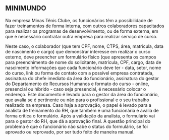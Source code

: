 ## MINIMUNDO

Na empresa Minas Tênis Clube, os funcionários têm a possibilidade de fazer treinamentos de forma interna, com outros colaboradores capacitados para realizar os programas de desenvolvimento, ou de forma externa, em que é necessário contratar outra empresa para realizar serviço de curso.

Neste caso, o colaborador (que tem CPF, nome, CTPS, área, matrícula, data de nascimento e cargo) que demonstrar interesse em realizar o curso externo, deve preencher um formulário físico (que apresenta os campos para preenchimento de  nome do solicitante, matrícula, CPF, cargo, data de nascimento  informações que cada funcionário deve ter - data, setor, nome do curso, link ou forma de contato com a possível empresa contratada,  assinatura do chefe imediato da área do funcionário, assinatura do gestor do Departamento de Recursos Humanos e formato do curso - online, presencial ou híbrido - caso seja presencial, é necessário colocar o endereço. 
Este documento é levado para o gestor da área do funcionário, que avalia se é pertinente ou não para o profissional e o seu trabalho realizado na empresa. Caso haja a aprovação, o papel é levado para a analista de treinamento do RH, que também é uma funcionária e avalia de forma crítica o formulário. Após a validação da analista, o formulário vai para o gestor do RH, que dá a aprovação final.
A questão principal do problema é que o funcionário não sabe o status do formulário, se foi aprovado ou reprovado, por ser tudo feito de maneira manual.
